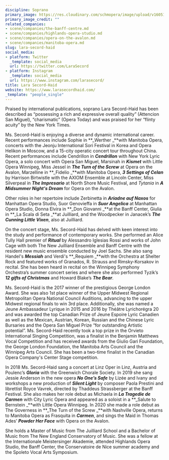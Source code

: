 ```yaml
---
discipline: Soprano
primary_image: https://res.cloudinary.com/schmopera/image/upload/v1605193505/media/2020/11/LaraSecordHaid_mtibrd.jpg
primary_image_credit: ""
related_companies:
- scene/companies/the-banff-centre.md
- scene/companies/highlands-opera-studio.md
- scene/companies/opera-on-the-avalon.md
- scene/companies/manitoba-opera.md
slug: lara-secord-haid
social_media:
- platform: Twitter
  _template: social_media
  url: https://twitter.com/LaraSecord
- platform: Instagram
  _template: social_media
  url: https://www.instagram.com/larasecord/
title: Lara Secord-Haid
website: https://www.larasecordhaid.com/
_template: "people_single"
---
```

Praised by international publications, soprano Lara Secord-Haid has been described as “possessing a rich and expressive overall quality” (Attencion San Miguel), “charismatic” (Opera Today) and was praised for her “flinty acuity” by the New York Times.

Ms. Secord-Haid is enjoying a diverse and dynamic international career. Recent performances include Sophie in **_Werther _**with Manitoba Opera, concerts with the Jeonju International Sori Festival in Korea and Opera Helikon in Moscow, and a 15-city operatic concert tour throughout China. Recent performances include Cendrillon in **_Cendrillon_** with New York Lyric Opera, a solo concert with Opera San Miguel, Marsinah in **_Kismet_** with Little Opera Winnipeg, Miss Jessel in **_The Turn of the Screw_** at Opera on the Avalon, Marzelline in **_Fidelio _**with Manitoba Opera, **_3 Settings of Celan_** by Harrison Birtwistle with the AXIOM Ensemble at Lincoln Center, Miss Silverpeal in **_The Impresario_** at North Shore Music Festival, and _Tytania_ in **_A Midsummer Night's Dream_** for Opera on the Avalon.

Other roles in her repertoire include Zerbinetta in **_Ariadne auf Naxos_** for Manhattan Opera Studio, Suor Genovieffa in **_Suor Angelica_** at Manhattan Opera Studio, Donna Elvira in **_Don Giovanni _**at the Banff Center, Giulia in **_La Scala di Seta _**at Juilliard, and the Woodpecker in Janacek’s **_The Cunning Little Vixen_**, also at Juilliard.

On the concert stage, Ms. Secord-Haid has delved with keen interest into the study and performance of contemporary works. She performed an Alice Tully Hall premier of **_Ritual_** by Alessandro Iglesias Rossi and works of John Cage with both The New Juilliard Ensemble and Banff Centre with the resident new music ensemble conducted by Joel Sachs. She also sang Handel's **_Messiah_** and Verdi's **_Requiem _**with the Orchestra at Shelter Rock and featured works of Granados, R. Strauss and Rimsky-Korsakov in recital. She has been heard in recital on the Winnipeg Symphony Orchestra’s summer concert series and where she also performed Tyzik’s **_12 gifts of Christmas_** and Howard Blake’s **_The Bear_**.

Ms. Secord-Haid is the 2017 winner of the prestigious George London Award. She was also 1st place winner of the Upper Midwest Regional Metropolitan Opera National Council Auditions, advancing to the upper Midwest regional finals to win 3rd place. Additionally, she was named a Jeune Ambassadeur Lyrique in 2015 and 2016 by Théâtre Lyrichorégra 20 and was awarded the top Canadian Prize of Jeune Espoire Lyric Canadien as well as the Mexican, Austrian, Korean, Russian and the Chinese Lyric Bursaries and the Opera San Miguel Prize “for outstanding Artistic potential”. Ms. Secord-Haid recently took a top prize in the Orvieto International Singing Competition, was a finalist in the Benjamin Matthews Vocal Competition and has received awards from the Giulio Gari Foundation, the George London Foundation, the Manitoba Arts Council and the Winnipeg Arts Council. She has been a two-time finalist in the Canadian Opera Company's Center Stage competition.

In 2018 Ms. Secord-Haid sang a concert at Linz Oper in Linz, Austria and Poulenc’s **_Gloria_** with the Greenwich Chorale Society. In 2019 she sang Jessie Anderson in the new opera **_No One’s Safe_** by Lizée and Ivany and workshops a new production of **_Silent Light_** by composer Paola Prestini and librettist Royce Vavrek, directed by Thaddeus Strassberger at the Banff Festival. She also makes her role debut as Michaela in **_La Tragedie de Carmen_** with City Lyric Opera and appeared as a soloist in a **_Salute to Bernstein _**with Little Opera Winnipeg. In 2020 she made a role debut as The Governess in **_The Turn of the Screw _**with Nashville Opera, returns to Manitoba Opera as Frasquita in **_Carmen_**, and sings the Maid in Thomas Ades’ **_Powder Her Face_** with Opera on the Avalon.

She holds a Master of Music from The Juilliard School and a Bachelor of Music from The New England Conservatory of Music. She was a fellow at the Internationale Meistersinger Akademie, attended Highlands Opera Studio, the Banff Center, the Conservatoire de Nice summer academy and the Spoleto Vocal Arts Symposium.